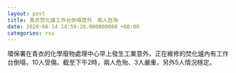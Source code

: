 ```yaml
---
layout: post
title: 青衣焚化爐工作台倒塌意外　兩人危殆
date: 2020-06-14 14:59:26.000000000 +08:00
categories: rss
---
```


環保署在青衣的化學廢物處理中心早上發生工業意外，正在維修的焚化爐內有工作台倒塌，10人受傷。截至下午2時，兩人危殆、3人嚴重，另外5人情況穩定。
